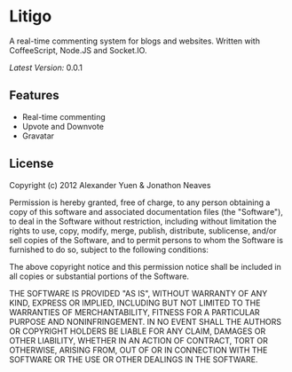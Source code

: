 # Litigo

A real-time commenting system for blogs and websites. Written with CoffeeScript, Node.JS and Socket.IO.

*Latest Version:* 0.0.1

## Features

* Real-time commenting
* Upvote and Downvote
* Gravatar

## License

Copyright (c) 2012 Alexander Yuen & Jonathon Neaves

Permission is hereby granted, free of charge, to any person obtaining a copy of this software and associated documentation files (the "Software"), to deal in the Software without restriction, including without limitation the rights to use, copy, modify, merge, publish, distribute, sublicense, and/or sell copies of the Software, and to permit persons to whom the Software is furnished to do so, subject to the following conditions:

The above copyright notice and this permission notice shall be included in all copies or substantial portions of the Software.

THE SOFTWARE IS PROVIDED "AS IS", WITHOUT WARRANTY OF ANY KIND, EXPRESS OR IMPLIED, INCLUDING BUT NOT LIMITED TO THE WARRANTIES OF MERCHANTABILITY, FITNESS FOR A PARTICULAR PURPOSE AND NONINFRINGEMENT. IN NO EVENT SHALL THE AUTHORS OR COPYRIGHT HOLDERS BE LIABLE FOR ANY CLAIM, DAMAGES OR OTHER LIABILITY, WHETHER IN AN ACTION OF CONTRACT, TORT OR OTHERWISE, ARISING FROM, OUT OF OR IN CONNECTION WITH THE SOFTWARE OR THE USE OR OTHER DEALINGS IN THE SOFTWARE.
